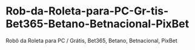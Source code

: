 # Rob-da-Roleta-para-PC-Gr-tis-Bet365-Betano-Betnacional-PixBet
Robô da Roleta para PC / Grátis, Bet365, Betano, Betnacional, PixBet
